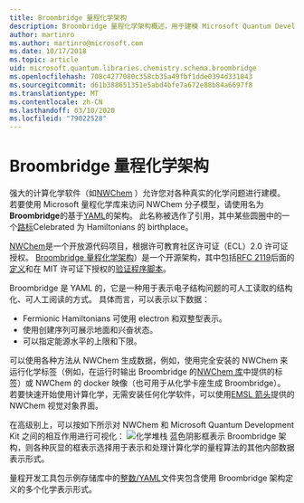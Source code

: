```yaml
---
title: Broombridge 量程化学架构
description: Broombridge 量程化学架构概述，用于建模 Microsoft Quantum Development Kit 的实际化学问题。
author: martinro
ms.author: martinro@microsoft.com
ms.date: 10/17/2018
ms.topic: article
uid: microsoft.quantum.libraries.chemistry.schema.broombridge
ms.openlocfilehash: 708c4277080c358cb35a49fbf1dde0394d331043
ms.sourcegitcommit: d61b388651351e5abd4bfe7a672e88b84a6697f8
ms.translationtype: MT
ms.contentlocale: zh-CN
ms.lasthandoff: 03/10/2020
ms.locfileid: "79022528"
---
```

# <a name="broombridge-quantum-chemistry-schema"></a>Broombridge 量程化学架构 # 

强大的计算化学软件（如[NWChem](http://www.nwchem-sw.org/) ）允许您对各种真实的化学问题进行建模。 若要使用 Microsoft 量程化学库来访问 NWChem 分子模型，请使用名为**Broombridge**的基于[YAML](https://en.wikipedia.org/wiki/YAML)的架构。 此名称被选作了引用，其中某些圆圈中的一个[路标](https://en.wikipedia.org/wiki/Broom_Bridge)Celebrated 为 Hamiltonians 的 birthplace。 

[NWChem](https://github.com/nwchemgit/nwchem)是一个开放源代码项目，根据许可教育社区许可证（ECL）2.0 许可证授权。 [Broombridge 量程化学架构](https://docs.microsoft.com/quantum/libraries/chemistry/schema/spec_v_0_2)）是一个开源架构，其中包括[RFC 2119](https://tools.ietf.org/html/rfc2119)后面的[定义](https://raw.githubusercontent.com/Microsoft/Quantum/master/Chemistry/Schema/broombridge-0.1.schema.json)和在 MIT 许可证下授权的[验证程序脚本](https://raw.githubusercontent.com/Microsoft/Quantum/master/Chemistry/Schema/validator.py)。 

Broombridge 是 YAML 的，它是一种用于表示电子结构问题的可人工读取的结构化、可人工阅读的方式。 具体而言，可以表示以下数据：
- Fermionic Hamiltonians 可使用 electron 和双整型表示。
- 使用创建序列可展示地面和兴奋状态。
- 可以指定能源水平的上限和下限。

可以使用各种方法从 NWChem 生成数据，例如，使用完全安装的 NWChem 来运行化学标签（例如，在运行时输出 Broombridge 的[NWChem 库](https://github.com/nwchemgit/nwchem/tree/master/QA/chem_library_tests)中提供的标签）或 NWChem 的 docker 映像（也可用于从化学卡座生成 Broombridge）。 若要快速开始使用计算化学，无需安装任何化学软件，可以使用[EMSL 箭头](https://arrows.emsl.pnnl.gov/api/qsharp_chem)提供的 NWChem 视觉对象界面。

在高级别上，可以按如下所示对 NWChem 和 Microsoft Quantum Development Kit 之间的相互作用进行可视化： ![化学堆栈](~/media/broombridge.png) 蓝色阴影框表示 Broombridge 架构，则各种灰显的框表示选择用于表示和处理计算化学的量程算法的其他内部数据表示形式。

量程开发工具包示例存储库中的[整数/YAML](https://github.com/microsoft/Quantum/tree/master/samples/chemistry/IntegralData/YAML)文件夹包含使用 Broombridge 架构定义的多个化学表示形式。
